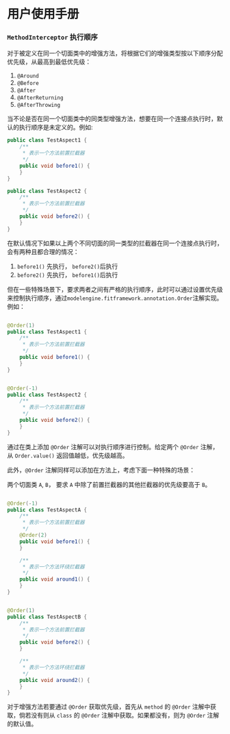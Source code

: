 # 用户使用手册

### `MethodInterceptor` 执行顺序

对于被定义在同一个切面类中的增强方法，将根据它们的增强类型按以下顺序分配优先级，从最高到最低优先级：

1. `@Around`
2. `@Before`
3. `@After`
4. `@AfterReturning`
5. `@AfterThrowing`

当不论是否在同一个切面类中的同类型增强方法，想要在同一个连接点执行时，默认的执行顺序是未定义的。例如:

```java
public class TestAspect1 {
    /**
     * 表示一个方法前置拦截器
     */
    public void before1() {
    }
}
``` 

```java
public class TestAspect2 {
    /**
     * 表示一个方法前置拦截器
     */
    public void before2() {
    }
}
``` 

在默认情况下如果以上两个不同切面的同一类型的拦截器在同一个连接点执行时，会有两种且都合理的情况：

1. `before1()` 先执行， `before2()`后执行
2. `before2()` 先执行， `before1()`后执行

但在一些特殊场景下，要求两者之间有严格的执行顺序，此时可以通过设置优先级来控制执行顺序，通过`modelengine.fitframework.annotation.Order`注解实现。例如：

```java

@Order(1)
public class TestAspect1 {
    /**
     * 表示一个方法前置拦截器
     */
    public void before1() {
    }
}
``` 

```java

@Order(-1)
public class TestAspect2 {
    /**
     * 表示一个方法前置拦截器
     */
    public void before2() {
    }
}
``` 

通过在类上添加 `@Order` 注解可以对执行顺序进行控制。给定两个 `@Order` 注解，从 `Order.value()` 返回值越低，优先级越高。

此外，`@Order` 注解同样可以添加在方法上，考虑下面一种特殊的场景：

两个切面类 `A`, `B`， 要求 `A` 中除了前置拦截器的其他拦截器的优先级要高于 `B`。
```java

@Order(-1)
public class TestAspectA {
    /**
     * 表示一个方法前置拦截器
     */
    @Order(2)
    public void before1() {
    }

    /**
     * 表示一个方法环绕拦截器
     */
    public void around1() {
    }
}
``` 

```java

@Order(1)
public class TestAspectB {
    /**
     * 表示一个方法前置拦截器
     */
    public void before2() {
    }

    /**
     * 表示一个方法环绕拦截器
     */
    public void around2() {
    }
}
```
对于增强方法若要通过 `@Order` 获取优先级，首先从 `method` 的 `@Order` 注解中获取，倘若没有则从 `class` 的 `@Order` 注解中获取。如果都没有，则为 `@Order` 注解的默认值。